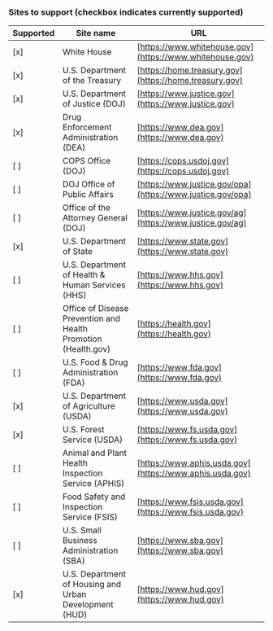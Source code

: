 ### Sites to support (checkbox indicates currently supported)

| Supported | Site name                                                      | URL                                                        |
| --------- | -------------------------------------------------------------- | ---------------------------------------------------------- |
| [x]       | White House                                                    | [https://www.whitehouse.gov](https://www.whitehouse.gov)   |
| [x]       | U.S. Department of the Treasury                                | [https://home.treasury.gov](https://home.treasury.gov)     |
| [x]       | U.S. Department of Justice (DOJ)                               | [https://www.justice.gov](https://www.justice.gov)         |
| [x]       | Drug Enforcement Administration (DEA)                          | [https://www.dea.gov](https://www.dea.gov)                 |
| [ ]       | COPS Office (DOJ)                                              | [https://cops.usdoj.gov](https://cops.usdoj.gov)           |
| [ ]       | DOJ Office of Public Affairs                                   | [https://www.justice.gov/opa](https://www.justice.gov/opa) |
| [ ]       | Office of the Attorney General (DOJ)                           | [https://www.justice.gov/ag](https://www.justice.gov/ag)   |
| [x]       | U.S. Department of State                                       | [https://www.state.gov](https://www.state.gov)             |
| [ ]       | U.S. Department of Health & Human Services (HHS)               | [https://www.hhs.gov](https://www.hhs.gov)                 |
| [ ]       | Office of Disease Prevention and Health Promotion (Health.gov) | [https://health.gov](https://health.gov)                   |
| [ ]       | U.S. Food & Drug Administration (FDA)                          | [https://www.fda.gov](https://www.fda.gov)                 |
| [x]       | U.S. Department of Agriculture (USDA)                          | [https://www.usda.gov](https://www.usda.gov)               |
| [x]       | U.S. Forest Service (USDA)                                     | [https://www.fs.usda.gov](https://www.fs.usda.gov)         |
| [ ]       | Animal and Plant Health Inspection Service (APHIS)             | [https://www.aphis.usda.gov](https://www.aphis.usda.gov)   |
| [ ]       | Food Safety and Inspection Service (FSIS)                      | [https://www.fsis.usda.gov](https://www.fsis.usda.gov)     |
| [ ]       | U.S. Small Business Administration (SBA)                       | [https://www.sba.gov](https://www.sba.gov)                 |
| [x]       | U.S. Department of Housing and Urban Development (HUD)         | [https://www.hud.gov](https://www.hud.gov)                 |
